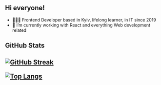 <h2>Hi everyone!</h2>
<ul>
<li>👩🏼‍💻 Frontend Developer based in Kyiv, lifelong learner, in IT since 2019</li>
<li>👀 I’m currently working with React and everything Web development related</li>
</ul> 

<h2>GitHub Stats<h2>

[![GitHub Streak](https://streak-stats.demolab.com?user=leekirill&hide_border=true)](https://git.io/streak-stats)
  
  
[![Top Langs](https://github-readme-stats.vercel.app/api/top-langs/?username=anuraghazra&layout=compact)](https://github.com/anuraghazra/github-readme-stats)
  




<!--
Here are some ideas to get you started:

- 🔭 I’m currently working on ...
- 🌱 I’m currently learning ...
- 👯 I’m looking to collaborate on ...
- 🤔 I’m looking for help with ...
- 💬 Ask me about ...
- 📫 How to reach me: ...
- 😄 Pronouns: ...
- ⚡ Fun fact: ...
-->
